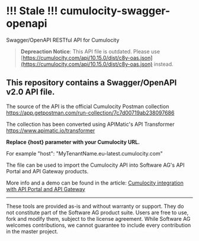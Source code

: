 # !!! Stale !!! cumulocity-swagger-openapi
Swagger/OpenAPI RESTful API for Cumulocity

> **Depreaction Notice**: This API file is outdated. Please use [https://cumulocity.com/api/10.15.0/dist/c8y-oas.json](https://cumulocity.com/api/10.15.0/dist/c8y-oas.json) instead. 

## This repository contains a Swagger/OpenAPI v2.0 API file.

The source of the API is the official Cumulocity Postman collection https://app.getpostman.com/run-collection/7c7d00719ab238097686

The collection has been converted using APIMatic's API Transformer https://www.apimatic.io/transformer

**Replace {host} parameter with your Cumulocity URL.**

For example "host": "MyTenantName.eu-latest.cumulocity.com"

The file can be used to import the Cumulocity API into Software AG's API Portal and API Gateway products. 

More info and a demo can be found in the article: [Cumulocity integration with API Portal and API Gateway](http://techcommunity.softwareag.com/pwiki/-/wiki/Main/Cumulocity%20integration%20with%20API%20Portal%20and%20API%20Gateway)

-----------------------------

These tools are provided as-is and without warranty or support. They do not constitute part of the Software AG product suite. Users are free to use, fork and modify them, subject to the license agreement. While Software AG welcomes contributions, we cannot guarantee to include every contribution in the master project.

